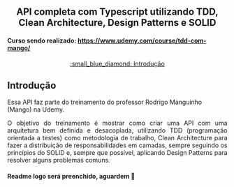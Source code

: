 <h2 align="center">
  <br>
  API completa com Typescript utilizando TDD, Clean Architecture, Design Patterns e SOLID  
  <br>
</h2>

#### Curso sendo realizado: https://www.udemy.com/course/tdd-com-mango/

<p align="center">
  <a href="#introdução">:small_blue_diamond: Introdução</a> 
</p>

## Introdução

<p>Essa API faz parte do treinamento do professor Rodrigo Manguinho (Mango) na Udemy.</p>
<p align="justify">
O objetivo do treinamento é mostrar como criar uma API com uma arquitetura bem definida e desacoplada, utilizando TDD (programação orientada a testes) como metodologia de trabalho, Clean Architecture para fazer a distribuição de responsabilidades em camadas, sempre seguindo os princípios do SOLID e, sempre que possível, aplicando Design Patterns para resolver alguns problemas comuns.
</p>

#### Readme logo será preenchido, aguardem :wave: 

